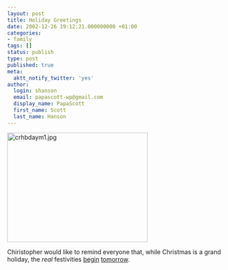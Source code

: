 ```yaml
---
layout: post
title: Holiday Greetings
date: 2002-12-26 19:12:21.000000000 +01:00
categories:
- family
tags: []
status: publish
type: post
published: true
meta:
  aktt_notify_twitter: 'yes'
author:
  login: shanson
  email: papascott-wp@gmail.com
  display_name: PapaScott
  first_name: Scott
  last_name: Hanson
---
```

<p><img alt="crhbdaym1.jpg" src="http://www.papascott.de/wordpress/wp-content/uploads/2002/12/crhbdaym1.jpg" width="325" height="253" border="0" /></p>
<p>Chiristopher would like to remind everyone that, while Christmas is a grand holiday, the <em>real</em> festivities <a href="/1999/12/26">begin</a> <a href="/1999/12/27">tomorrow</a>.</p>
